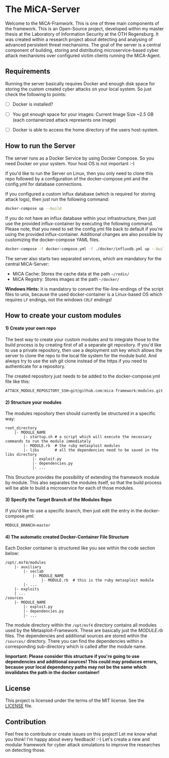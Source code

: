 # The MiCA-Server
Welcome to the MiCA-Framwork. This is one of three main components of the framework.
This is an Open-Source project, developed within my master thesis at the Laboratory of Information Security at the OTH Regensburg.
It was created within a research project about detecting and analysing of advanced persistent threat mechansims.
The goal of the server is a central component of building, storing and distributing microservice-based cyber attack mechanisms over configured victim clients running the MiCA-Agent.



## Requirements
Running the server basically requires Docker and enough disk space for storing the custom created cyber attacks on your local system. So just check the following to points:

* [ ] Docker is installed?
* [ ] You got enough space for your images: Current Image Size ~2.5 GB (each containerized attack represents one image)
* [ ] Docker is able to access the home directory of the users host-system.



## How to run the Server
The server runs as a Docker Service by using Docker Compose. So you need Docker on your system. Your host OS is not important :-)

If you'd like to run the Server on Linux, then you only need to clone this repo
followed by a configuration of the docker-compose.yml and the config.yml for database connections.

If you configured a custom influx database (which is required for storing attack logs), then just run the following command:

```bash 
docker-compose up --build
```

If you do not have an influx database within your infrastructure, then just use the provided influx-container by executing the following command.
Please note, that you need to set the config.yml file back to default if you're using the provided influx-container. Additional changes are also
possible by customizing the docker-compose YAML files.

```bash
docker-compose -f docker-compose.yml -f ./docker/influxdb.yml up --build
```

The server also starts two separated services, which are mandatory for the central MiCA-Server:
* MiCA Cache: Stores the cache data at the path `~/redis/`
* MiCA Registry: Stores images at the path `~/docker/`

<b>Windows Hints:</b>
It is mandatory to convert the file-line-endings of the script files to unix,
because the used docker-container is a Linux-based OS which requires ``LF`` endings,
not the windows ``CRLF`` endings!



## How to create your custom modules
#### 1) Create your own repo
The best way to create your custom modules and to integrate those to the build process is by creating first of all a separate
git repository. If you'd like to use a private repository, then use a deployment ssh key which allows the server to clone the
repo to the local file system for the module build. And always try to use the ssh git clone instead of the https if you need
to authenticate for a repository.

The created repository just needs to be added to the docker-compose.yml file like this:
```python
ATTACK_MODULE_REPOSITORY_SSH=git@github.com/mica-framework/modules.git
``` 

#### 2) Structure your modules
The modules repository then should currently be structured in a specific way:

```
root_directory
    |- MODULE_NAME
        |- startup.sh # a script which will execute the necessary commands to run the module immediately
        |- MODULE.rb  # the ruby metasploit modules
        |- libs       # all the dependencies need to be saved in the libs directory
            |- exploit.py
            |- dependencies.py
            |- ...
```
This Structure provides the possibility of extending the framework module by module. This also separates the modules itself, so that the build process will be able to build a microservice for each of those modules.

#### 3) Specify the Target Branch of the Modules Repo
If you'd like to use a specific branch, then just edit the entry in the docker-compose.yml:
```python
MODULE_BRANCH=master
```

#### 4) The automatic created Docker-Container File Structure
Each Docker container is structured like you see within the code section below:
```
/opt/.msf4/modules
    |- auxiliary
        |- seclab
            |- MODULE_NAME
                |- MODULE.rb  # this is the ruby metasploit module
        |- ...
    |- exploits
    | ...
/sources
    |- MODULE_NAME
        |- exploit.py
        |- dependencies.py
        |- ...
```
The module directory within the `/opt/msf4` directory contains all modules used by the Metasploit-Framework.
These are basically just the <i>MODULE.rb</i> files. The dependencies and additional sources are stored within the `/sources/` directory. There you can find the dependencies within a corresponding sub-directory which is called after the module name.

<b>Important: Please consider this structure if you're going to use dependencies and additional sources! This could may produces errors, because your local dependency paths may not be the same which invalidates the path in the docker container!</b>



## License
This project is licensed under the terms of the MIT license. See the [LICENSE](https://raw.githubusercontent.com/mica-framework/server/master/LICENSE) file.

## Contribution
Feel free to contribute or create issues on this project! Let me know what you think! I'm happy about every feedback! :-)
Let's create a new and modular framework for cyber attack simulations to improve the researches on detecting those.
